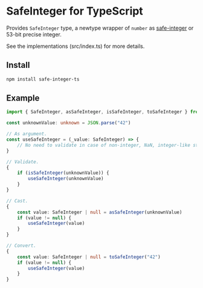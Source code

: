 # SafeInteger for TypeScript

Provides `SafeInteger` type, a newtype wrapper of `number` as [safe-integer](https://developer.mozilla.org/en-US/docs/Web/JavaScript/Reference/Global_Objects/Number/isSafeInteger) or 53-bit precise integer.

See the implementations (src/index.ts) for more details.

## Install

```sh
npm install safe-integer-ts
```

## Example

```ts
import { SafeInteger, asSafeInteger, isSafeInteger, toSafeInteger } from "safe-integer-ts"

const unknownValue: unknown = JSON.parse("42")

// As argument.
const useSafeInteger = (_value: SafeInteger) => {
    // No need to validate in case of non-integer, NaN, integer-like string, etc.
}

// Validate.
{
    if (isSafeInteger(unknownValue)) {
        useSafeInteger(unknownValue)
    }
}

// Cast.
{
    const value: SafeInteger | null = asSafeInteger(unknownValue)
    if (value != null) {
        useSafeInteger(value)
    }
}

// Convert.
{
    const value: SafeInteger | null = toSafeInteger("42")
    if (value != null) {
        useSafeInteger(value)
    }
}
```

